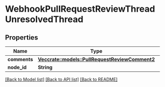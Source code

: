 # WebhookPullRequestReviewThreadUnresolvedThread

## Properties

Name | Type | Description | Notes
------------ | ------------- | ------------- | -------------
**comments** | [**Vec<crate::models::PullRequestReviewComment2>**](Pull_Request_Review_Comment_2.md) |  | 
**node_id** | **String** |  | 

[[Back to Model list]](../README.md#documentation-for-models) [[Back to API list]](../README.md#documentation-for-api-endpoints) [[Back to README]](../README.md)


